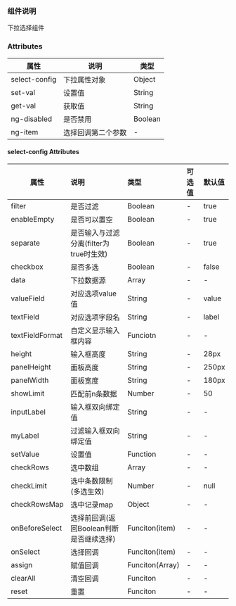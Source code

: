 
### 组件说明

下拉选择组件

### Attributes

| 属性         | 说明             | 类型    |
| ------------ | ---------------- | ------- |
| select-config | 下拉属性对象 | Object  |
| set-val | 设置值 | String |
| get-val | 获取值 | String |
| ng-disabled | 是否禁用 | Boolean |
| ng-item | 选择回调第二个参数 | - |

#### select-config Attributes

| 属性           | 说明         |       类型       | 可选值 | 默认值 |
| -------------- | :----------- | :--------------- | :----- | :----- |
| filter | 是否过滤             | Boolean  | - | true   |
| enableEmpty     | 是否可以置空         | Boolean  | - | true   |
| separate        | 是否输入与过滤分离(filter为true时生效)   | Boolean  | - | true   |
| checkbox        | 是否多选             | Boolean  | - | false  |
| data            | 下拉数据源           | Array    | - | - |
| valueField      | 对应选项value值      | String   | - | value  |
| textField       | 对应选项字段名       | String   | - | label  |
| textFieldFormat | 自定义显示输入框内容 | Funciotn | - | - |
| height          | 输入框高度           | String   | - | 28px   |
| panelHeight     | 面板高度             | String   | - | 250px  |
| panelWidth      | 面板宽度             | String   | - | 180px  |
| showLimit       | 匹配前n条数据        | Number   | - | 50     |
| inputLabel      | 输入框双向绑定值          | String   | - | - |
| myLabel         | 过滤输入框双向绑定值       | String   | - | - |
| setValue        | 设置值               | Function | - | - |
| checkRows       | 选中数组             | Array    | - | - |
| checkLimit      | 选中条数限制(多选生效)        | Number   | - | null   |
| checkRowsMap    | 选中记录map          | Object   | - | - |
| onBeforeSelect  | 选择前回调(返回Boolean判断是否继续选择)           | Funciton(item) | - | - |
| onSelect        | 选择回调             | Funciton(item) | - | - |
| assign          | 赋值回调             | Funciton(Array) | - | - |
| clearAll        | 清空回调             | Funciton | - | - |
| reset           | 重置                 | Funciton | - | - |

